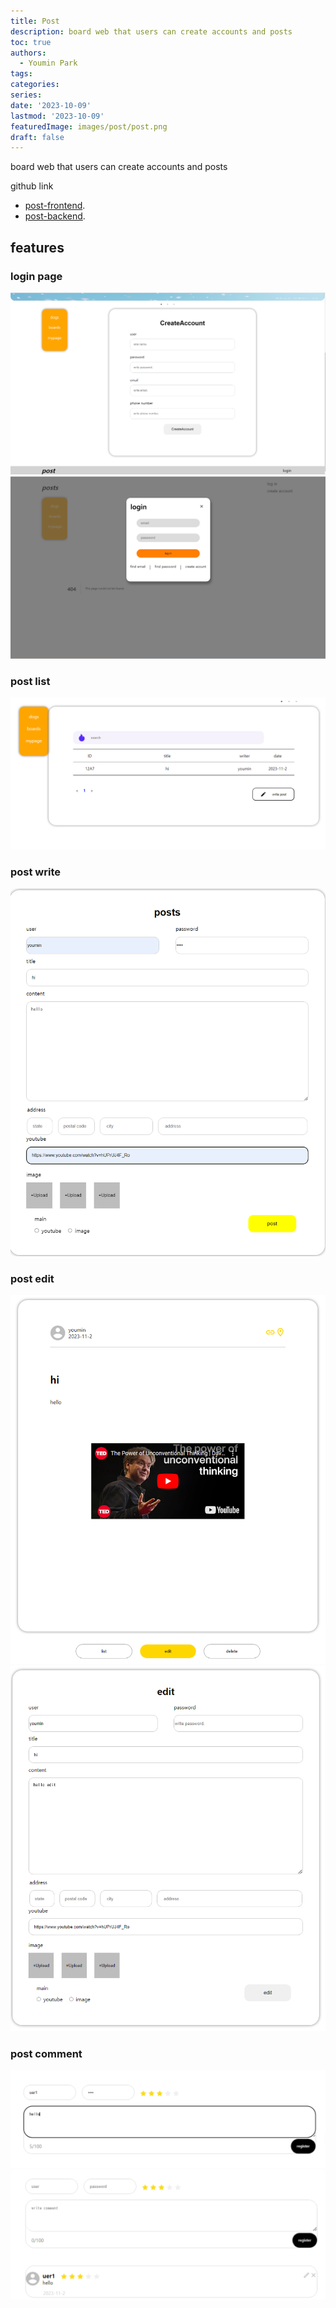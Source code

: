 ```yaml
---
title: Post
description: board web that users can create accounts and posts
toc: true
authors:
  - Youmin Park
tags:
categories:
series:
date: '2023-10-09'
lastmod: '2023-10-09'
featuredImage: images/post/post.png
draft: false
---
```


board web that users can create accounts and posts
<!--more-->
github link
- [post-frontend](https://github.com/Youmin99/post-frontEnd).
- [post-backend](https://github.com/Youmin99/post-backend).

## features
### login page
![post](/images/post/post-register.png)
![post](/images/post/post-login.png)
### post list
![post](/images/post/post-list.png)
### post write
![post](/images/post/post-write1.png)
### post edit
![post](/images/post/post-e.png)
![post](/images/post/post-edit.png)
### post comment
![post](/images/post/post-comment-write.png)
![post](/images/post/post-comment.png)
